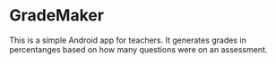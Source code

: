 GradeMaker
=======

This is a simple Android app for teachers.
It generates grades in percentanges based on how many questions were on an assessment.
